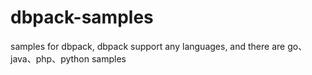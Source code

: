 # dbpack-samples
samples for dbpack, dbpack support any languages, and there are go、java、php、python samples
